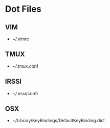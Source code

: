 Dot Files
=========

VIM
---
* ~/.vimrc

TMUX
----
* ~/.tmux.conf

IRSSI
-----
* ~/.irssi/confi

OSX
---
* ~/Library/KeyBindings/DefaultKeyBinding.dict
